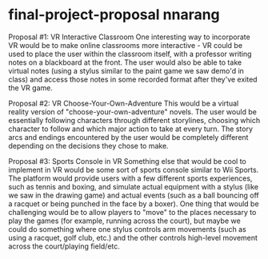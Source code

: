 # final-project-proposal nnarang

Proposal #1: VR Interactive Classroom
One interesting way to incorporate VR would be to make online classrooms more interactive - VR could be used to place the user within the classroom itself, with a professor writing notes on a blackboard at the front. The user would also be able to take virtual notes (using a stylus similar to the paint game we saw demo'd in class) and access those notes in some recorded format after they've exited the VR game.

Proposal #2: VR Choose-Your-Own-Adventure
This would be a virtual reality version of "choose-your-own-adventure" novels. The user would be essentially following characters through different storylines, choosing which character to follow and which major action to take at every turn. The story arcs and endings encountered by the user would be completely different depending on the decisions they chose to make.

Proposal #3: Sports Console in VR
Something else that would be cool to implement in VR would be some sort of sports console similar to Wii Sports. The platform would provide users with a few different sports experiences, such as tennis and boxing, and simulate actual equipment with a stylus (like we saw in the drawing game) and actual events (such as a ball bouncing off a racquet or being punched in the face by a boxer). One thing that would be challenging would be to allow players to "move" to the places necessary to play the games (for example, running across the court), but maybe we could do something where one stylus controls arm movements (such as using a racquet, golf club, etc.) and the other controls high-level movement across the court/playing field/etc. 
